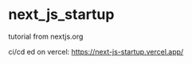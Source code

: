 # next_js_startup
tutorial from nextjs.org

ci/cd ed on vercel: https://next-js-startup.vercel.app/
